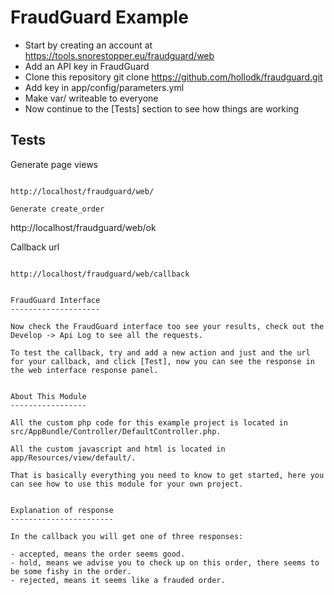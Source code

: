 FraudGuard Example
==================

- Start by creating an account at https://tools.snorestopper.eu/fraudguard/web
- Add an API key in FraudGuard
- Clone this repository git clone https://github.com/hollodk/fraudguard.git
- Add key in app/config/parameters.yml
- Make var/ writeable to everyone
- Now continue to the [Tests] section to see how things are working

Tests
-----

Generate page views
~~~~~~~~~~~~~~~~~~~

http://localhost/fraudguard/web/

Generate create_order
~~~~~~~~~~~~~~~~~~~~~

http://localhost/fraudguard/web/ok

Callback url
~~~~~~~~~~~~

http://localhost/fraudguard/web/callback


FraudGuard Interface
--------------------

Now check the FraudGuard interface too see your results, check out the Develop -> Api Log to see all the requests.

To test the callback, try and add a new action and just and the url for your callback, and click [Test], now you can see the response in the web interface response panel.


About This Module
-----------------

All the custom php code for this example project is located in src/AppBundle/Controller/DefaultController.php.

All the custom javascript and html is located in app/Resources/view/default/.

That is basically everything you need to know to get started, here you can see how to use this module for your own project.


Explanation of response
-----------------------

In the callback you will get one of three responses:

- accepted, means the order seems good.
- hold, means we advise you to check up on this order, there seems to be some fishy in the order.
- rejected, means it seems like a frauded order.
